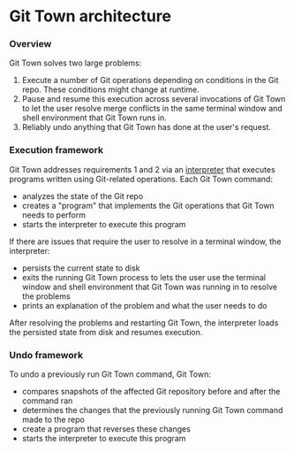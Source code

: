 # Git Town architecture

### Overview

Git Town solves two large problems:

1. Execute a number of Git operations depending on conditions in the Git repo.
   These conditions might change at runtime.
2. Pause and resume this execution across several invocations of Git Town to let
   the user resolve merge conflicts in the same terminal window and shell
   environment that Git Town runs in.
3. Reliably undo anything that Git Town has done at the user's request.

### Execution framework

Git Town addresses requirements 1 and 2 via an
[interpreter](https://en.wikipedia.org/wiki/Interpreter_(computing)) that
executes programs written using Git-related operations. Each Git Town command:

- analyzes the state of the Git repo
- creates a "program" that implements the Git operations that Git Town needs to
  perform
- starts the interpreter to execute this program

If there are issues that require the user to resolve in a terminal window, the
interpreter:

- persists the current state to disk
- exits the running Git Town process to lets the user use the terminal window
  and shell environment that Git Town was running in to resolve the problems
- prints an explanation of the problem and what the user needs to do

After resolving the problems and restarting Git Town, the interpreter loads the
persisted state from disk and resumes execution.

### Undo framework

To undo a previously run Git Town command, Git Town:

- compares snapshots of the affected Git repository before and after the command
  ran
- determines the changes that the previously running Git Town command made to
  the repo
- create a program that reverses these changes
- starts the interpreter to execute this program
